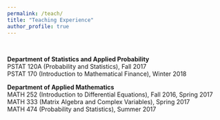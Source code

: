 ```yaml
---
permalink: /teach/
title: "Teaching Experience"
author_profile: true
---
```

<br>

**Department of Statistics and Applied Probability**  
PSTAT 120A (Probability and Statistics), Fall 2017  
PSTAT 170 (Introduction to Mathematical Finance), Winter 2018

**Department of Applied Mathematics**  
MATH 252 (Introduction to Differential Equations), Fall 2016, Spring 2017  
MATH 333 (Matrix Algebra and Complex Variables), Spring 2017  
MATH 474 (Probability and Statistics), Summer 2017
